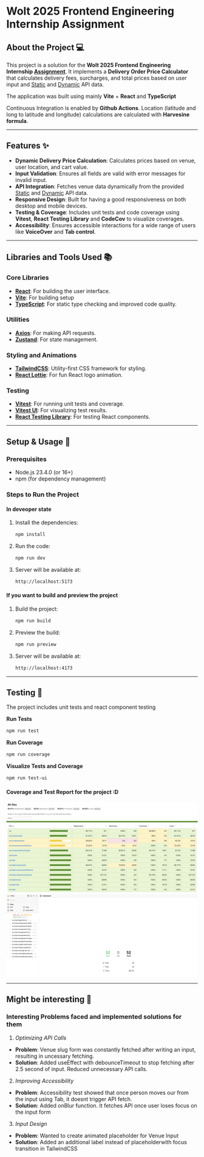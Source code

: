 # Wolt 2025 Frontend Engineering Internship Assignment

## About the Project 💻

This project is a solution for the **Wolt 2025 Frontend Engineering Internship [Assignment](https://github.com/woltapp/frontend-internship-2025/tree/main)**. It implements a **Delivery Order Price Calculator** that calculates delivery fees, surcharges, and total prices based on user input and [Static](https://consumer-api.development.dev.woltapi.com/home-assignment-api/v1/venues/home-assignment-venue-helsinki/static) and [Dynamic](https://consumer-api.development.dev.woltapi.com/home-assignment-api/v1/venues/home-assignment-venue-helsinki/dynamic) API data.


The application was built using mainly **Vite** + **React** and **TypeScript**

Continuous Integration is enabled by **Github Actions**.
Location (latitude and long to latitude and longitude) calculations are calculated with **Harvesine formula**.

---

## Features ✨

- **Dynamic Delivery Price Calculation**: Calculates prices based on venue, user location, and cart value.
- **Input Validation**: Ensures all fields are valid with error messages for invalid input.
- **API Integration**: Fetches venue data dynamically from the provided [Static](https://consumer-api.development.dev.woltapi.com/home-assignment-api/v1/venues/home-assignment-venue-helsinki/static) and [Dynamic](https://consumer-api.development.dev.woltapi.com/home-assignment-api/v1/venues/home-assignment-venue-helsinki/dynamic) API data.
- **Responsive Design**: Built for having a good responsiveness on both desktop and mobile devices.
- **Testing & Coverage**: Includes unit tests and code coverage using **Vitest**, **React Testing Library** and **CodeCov** to visualize coverages.
- **Accessibility**: Ensures accessible interactions for a wide range of users like **VoiceOver** and **Tab control**.

---

## Libraries and Tools Used 📚

### **Core Libraries**

- [**React**](https://react.dev/learn): For building the user interface.
- [**Vite**](https://vite.dev/guide/): For building setup
- [**TypeScript**](https://www.typescriptlang.org/docs/): For static type checking and improved code quality.

### **Utilities**

- [**Axios**](https://www.npmjs.com/package/axios): For making API requests.
- [**Zustand**](https://www.npmjs.com/package/zustand): For state management.

### **Styling and Animations**

- [**TailwindCSS**](https://tailwindcss.com/docs/installation): Utility-first CSS framework for styling.
- [**React Lottie**](https://lottiereact.com/): For fun React logo animation.

### **Testing**

- [**Vitest**](https://vitest.dev/guide/): For running unit tests and coverage.
- [**Vitest UI**](https://vitest.dev/guide/ui): For visualizing test results.
- [**React Testing Library**](https://www.npmjs.com/package/@testing-library/react): For testing React components.

---

## Setup & Usage 🚀

### **Prerequisites**

- Node.js 23.4.0 (or 16+)
- npm (for dependency management)

### **Steps to Run the Project**

#### In deveoper state

1. Install the dependencies:
   ```bash
   npm install

   ```
2. Run the code:
   ```bash
   npm run dev
   ```
3. Server will be available at:
   ```bash
   http://localhost:5173

   ```

#### If you want to build and preview the project

1. Build the project:
   ```bash
   npm run build
   ```
2. Preview the build:
   ```bash
   npm run preview
   ```
3. Server will be available at:
   ```bash
   http://localhost:4173

   ```

---

## Testing 🧪

The project includes unit tests and react component testing

**Run Tests**

```bash
npm run test
```

**Run Coverage**

```bash
npm run coverage
```

**Visualize Tests and Coverage**

```bash
npm run test-ui
```

#### Coverage and Test Report for the project :D
![coverage_report](docs/coverage-report.png)
![test_report](docs/test-report.png)

---

## Might be interesting 👀
### Interesting Problems faced and implemented solutions for them
1. *Optimizing API Calls*
- **Problem**: Venue slug form was constantly fetched after writing an input, resulting in uncessary fetching.
- **Solution**: Added useEffect with debounceTimeout to stop fetching after 2.5 second of input. Reduced unnecessary API calls.

2. *Improving Accessibility*
- **Problem**: Accessibility test showed that once person moves our from the input using Tab, it doesnt trigger API fetch.
- **Solution**: Added onBlur function. It fetches API once user loses focus on the input form

3. *Input Design*
- **Problem**: Wanted to create animated placeholder for Venue Input
- **Solution**: Added an additional label instead of placeholderwith focus transition in TailwindCSS
